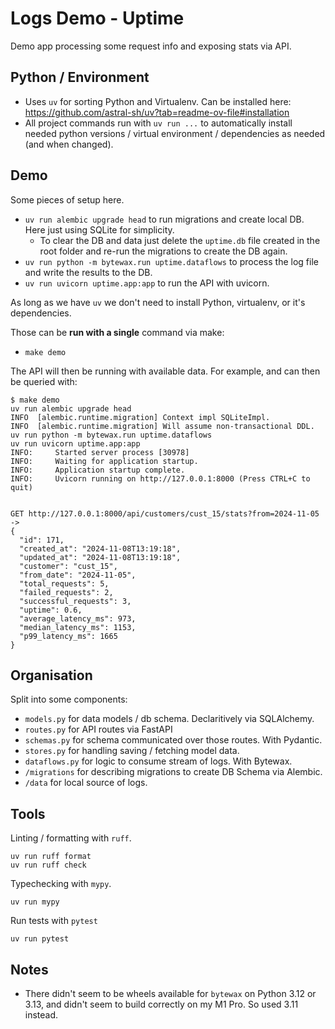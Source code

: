 # Logs Demo - Uptime

Demo app processing some request info and exposing stats via API.

## Python / Environment

- Uses `uv` for sorting Python and Virtualenv. Can be installed here: https://github.com/astral-sh/uv?tab=readme-ov-file#installation
- All project commands run with `uv run ...` to automatically install needed python versions / virtual environment / dependencies as needed (and when changed).

## Demo

Some pieces of setup here.
- `uv run alembic upgrade head` to run migrations and create local DB. Here just using SQLite for simplicity.
    - To clear the DB and data just delete the `uptime.db` file created in the root folder and re-run the migrations to create the DB again.
- `uv run python -m bytewax.run uptime.dataflows` to process the log file and write the results to the DB.
- `uv run uvicorn uptime.app:app` to run the API with uvicorn.

As long as we have `uv` we don't need to install Python, virtualenv, or it's dependencies.

Those can be **run with a single** command via make:
- `make demo`

The API will then be running with available data. For example, and can then be queried with:
```
$ make demo
uv run alembic upgrade head
INFO  [alembic.runtime.migration] Context impl SQLiteImpl.
INFO  [alembic.runtime.migration] Will assume non-transactional DDL.
uv run python -m bytewax.run uptime.dataflows
uv run uvicorn uptime.app:app
INFO:     Started server process [30978]
INFO:     Waiting for application startup.
INFO:     Application startup complete.
INFO:     Uvicorn running on http://127.0.0.1:8000 (Press CTRL+C to quit)


GET http://127.0.0.1:8000/api/customers/cust_15/stats?from=2024-11-05
->
{
  "id": 171,
  "created_at": "2024-11-08T13:19:18",
  "updated_at": "2024-11-08T13:19:18",
  "customer": "cust_15",
  "from_date": "2024-11-05",
  "total_requests": 5,
  "failed_requests": 2,
  "successful_requests": 3,
  "uptime": 0.6,
  "average_latency_ms": 973,
  "median_latency_ms": 1153,
  "p99_latency_ms": 1665
}
```

## Organisation

Split into some components:
- `models.py` for data models / db schema. Declaritively via SQLAlchemy.
- `routes.py` for API routes via FastAPI
- `schemas.py` for schema communicated over those routes. With Pydantic.
- `stores.py` for handling saving / fetching model data.
- `dataflows.py` for logic to consume stream of logs. With Bytewax.
- `/migrations` for describing migrations to create DB Schema via Alembic.
- `/data` for local source of logs.


## Tools

Linting / formatting with `ruff`.

```
uv run ruff format
uv run ruff check
```

Typechecking with `mypy`.
```
uv run mypy
```

Run tests with `pytest`
```
uv run pytest
```

## Notes

- There didn't seem to be wheels available for `bytewax` on Python 3.12 or 3.13, and didn't seem to build correctly on my M1 Pro. So used 3.11 instead.

